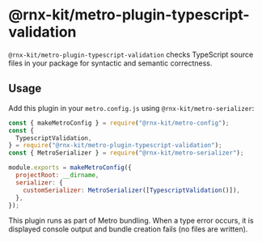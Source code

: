# @rnx-kit/metro-plugin-typescript-validation

`@rnx-kit/metro-plugin-typescript-validation` checks TypeScript source files in your package for syntactic and semantic correctness.

## Usage

Add this plugin in your `metro.config.js` using `@rnx-kit/metro-serializer`:

```js
const { makeMetroConfig } = require("@rnx-kit/metro-config");
const {
  TypescriptValidation,
} = require("@rnx-kit/metro-plugin-typescript-validation");
const { MetroSerializer } = require("@rnx-kit/metro-serializer");

module.exports = makeMetroConfig({
  projectRoot: __dirname,
  serializer: {
    customSerializer: MetroSerializer([TypescriptValidation()]),
  },
});
```

This plugin runs as part of Metro bundling. When a type error occurs, it is displayed console output and bundle creation fails (no files are written).
